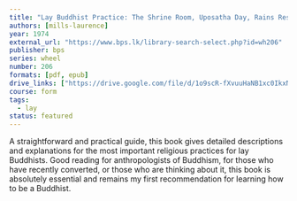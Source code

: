 ```yaml
---
title: "Lay Buddhist Practice: The Shrine Room, Uposatha Day, Rains Residence"
authors: [mills-laurence]
year: 1974
external_url: "https://www.bps.lk/library-search-select.php?id=wh206"
publisher: bps
series: wheel
number: 206
formats: [pdf, epub]
drive_links: ["https://drive.google.com/file/d/1o9scR-fXvuuHaNB1xc0IkxNTM5lkdxF7/view?usp=drivesdk", "https://drive.google.com/file/d/1m9dJNOdLcs54FgMHi6xjaKMoNlYgE5NT/view?usp=drivesdk"]
course: form
tags:
  - lay
status: featured
---
```


A straightforward and practical guide, this book gives detailed descriptions and explanations for the most important religious practices for lay Buddhists. Good reading for anthropologists of Buddhism, for those who have recently converted, or those who are thinking about it, this book is absolutely essential and remains my first recommendation for learning how to be a Buddhist. 
